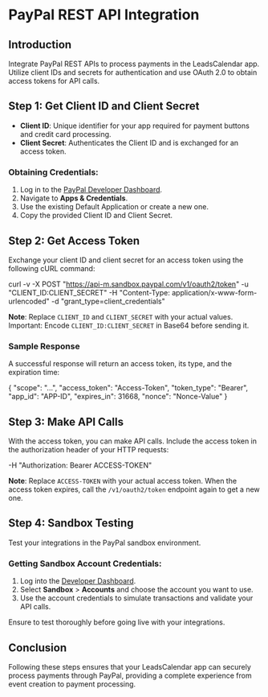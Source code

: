 # PayPal REST API Integration

## Introduction

Integrate PayPal REST APIs to process payments in the LeadsCalendar app. Utilize client IDs and secrets for authentication and use OAuth 2.0 to obtain access tokens for API calls.

## Step 1: Get Client ID and Client Secret

- **Client ID**: Unique identifier for your app required for payment buttons and credit card processing.
- **Client Secret**: Authenticates the Client ID and is exchanged for an access token.

### Obtaining Credentials:

1. Log in to the [PayPal Developer Dashboard](https://developer.paypal.com/).
2. Navigate to **Apps & Credentials**.
3. Use the existing Default Application or create a new one.
4. Copy the provided Client ID and Client Secret.

## Step 2: Get Access Token

Exchange your client ID and client secret for an access token using the following cURL command:

curl -v -X POST "https://api-m.sandbox.paypal.com/v1/oauth2/token"
-u "CLIENT_ID:CLIENT_SECRET"
-H "Content-Type: application/x-www-form-urlencoded"
-d "grant_type=client_credentials"


**Note**: Replace `CLIENT_ID` and `CLIENT_SECRET` with your actual values. Important: Encode `CLIENT_ID:CLIENT_SECRET` in Base64 before sending it.

### Sample Response

A successful response will return an access token, its type, and the expiration time:

{
"scope": "...",
"access_token": "Access-Token",
"token_type": "Bearer",
"app_id": "APP-ID",
"expires_in": 31668,
"nonce": "Nonce-Value"
}


## Step 3: Make API Calls

With the access token, you can make API calls. Include the access token in the authorization header of your HTTP requests:

-H "Authorization: Bearer ACCESS-TOKEN"



**Note**: Replace `ACCESS-TOKEN` with your actual access token. When the access token expires, call the `/v1/oauth2/token` endpoint again to get a new one.

## Step 4: Sandbox Testing

Test your integrations in the PayPal sandbox environment. 

### Getting Sandbox Account Credentials:

1. Log into the [Developer Dashboard](https://developer.paypal.com/).
2. Select **Sandbox** > **Accounts** and choose the account you want to use.
3. Use the account credentials to simulate transactions and validate your API calls.

Ensure to test thoroughly before going live with your integrations.

## Conclusion

Following these steps ensures that your LeadsCalendar app can securely process payments through PayPal, providing a complete experience from event creation to payment processing.